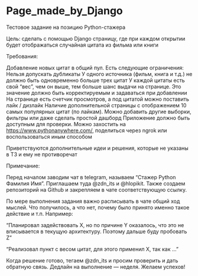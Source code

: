 # Page_made_by_Django


Тестовое задание на позицию Python-стажера


Цель: сделать с помощью Django страницу, где при каждом открытии будет отображаться случайная цитата из фильма или книги

Требования:

Добавление новых цитат в общий пул. Есть следующие ограничения:
Нельзя допускать дубликаты
У одного источника (фильм, книга и т.д.) не должно быть одновременно больше трех цитат
У каждой цитаты есть свой “вес”, чем он выше, тем больше шанс выдачи на странице. Это значение должно быть корректируемым и задаваться при добавлении
На странице есть счетчик просмотров, а под цитатой можно поставить лайк / дизлайк
Наличие дополнительной страницы с отображением 10 самых популярных цитат (по лайкам). Можно добавить другие выборки, фильтры или даже сделать простой дашборд
Приложение должно быть доступным для проверки. Можно захостить на https://www.pythonanywhere.com/, поделиться через ngrok или воспользоваться иным способом


Приветствуются дополнительные идеи и решения, которые не указаны в ТЗ и ему не противоречат


Примечание:

Перед началом заводим чат в telegram, называем “Стажер Python Фамилия Имя”. Приглашаем туда @zdn_its и @hlopikit. Также создаем репозиторий на Github и закрепляем в чате соответствующую ссылку.

По мере выполнения задания важно расписывать в чате общий ход мыслей. Что получилось, а что нет, почему было принято именно такое действие и т.п. Например:

“Планировал задействовать X, но по причине Y оказалось, что это не вписывается в текущую архитектуру. Поэтому дальше буду пробовать Z”

“Реализовал пункт с весом цитат, для этого применил X, так как  …”


Когда решение готово, тегаем @zdn_its и просим проверить и дать обратную связь. Дедлайн на выполнение — неделя. Желаем успехов!

